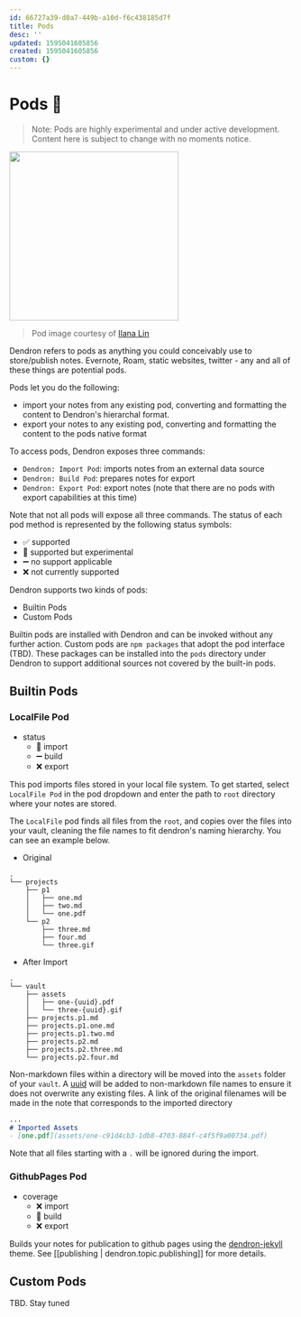 ```yaml
---
id: 66727a39-d0a7-449b-a10d-f6c438185d7f
title: Pods
desc: ''
updated: 1595041605856
created: 1595041605856
custom: {}
---
```


# Pods 🚧

> Note: Pods are highly experimental and under active development. Content here is subject to change with no moments notice. 

<img src="https://foundation-prod-assetspublic53c57cce-8cpvgjldwysl.s3-us-west-2.amazonaws.com/assets/images/pods.png" height="300px"/>

> Pod image courtesy of [Ilana Lin](https://www.instagram.com/ilana_lin/)

Dendron refers to pods as anything you could conceivably use to store/publish notes. Evernote, Roam, static websites, twitter - any and all of these things are potential pods. 

Pods let you do the following:
- import your notes from any existing pod, converting and formatting the content to Dendron's hierarchal format. 
- export your notes to any existing pod, converting and formatting the content to the pods native format

To access pods, Dendron exposes three commands:
- `Dendron: Import Pod`: imports notes from an external data source 
- `Dendron: Build Pod`: prepares notes for export 
- `Dendron: Export Pod`: export notes (note that there are no pods with export capabilities at this time)

Note that not all pods will expose all three commands. The status of each pod method is represented by the following status symbols:
- ✅ supported 
- 🚧 supported but experimental 
- ➖ no support applicable 
- ❌ not currently supported

Dendron supports two kinds of pods:
- Builtin Pods
- Custom Pods

Builtin pods are installed with Dendron and can be invoked without any further action. Custom pods are `npm packages` that adopt the pod interface (TBD). These packages can be installed into the `pods` directory under Dendron to support additional sources not covered by the built-in pods. 

## Builtin Pods

### LocalFile Pod
- status
    - 🚧 import
    - ➖ build
    - ❌ export

This pod imports files stored in your local file system. To get started, select `LocalFile Pod` in the pod dropdown and enter the path to `root` directory where your notes are stored.

The `LocalFile` pod finds all files from the `root`, and copies over the files into your vault, cleaning the file names to fit dendron's naming hierarchy. You can see an example below. 

- Original
```
.
└── projects
    ├── p1
    │   ├── one.md
    │   ├── two.md
    │   └── one.pdf
    └── p2
        ├── three.md
        ├── four.md
        └── three.gif
```

- After Import
```
.
└── vault
    ├── assets
    │   ├── one-{uuid}.pdf
    │   └── three-{uuid}.gif
    ├── projects.p1.md
    ├── projects.p1.one.md
    ├── projects.p1.two.md
    ├── projects.p2.md
    ├── projects.p2.three.md
    └── projects.p2.four.md
```

Non-markdown files within a directory will be moved into the `assets` folder of your `vault`. A [uuid](https://en.wikipedia.org/wiki/Universally_unique_identifier) will be added to non-markdown file names to ensure it does not overwrite any existing files. A link of the original filenames will be made in the note that corresponds to the imported directory


```md
...
# Imported Assets
- [one.pdf](assets/one-c91d4cb3-1db8-4703-884f-c4f5f9a00734.pdf)

```

Note that all files starting with a `.` will be ignored during the import.


### GithubPages Pod
- coverage
    - ❌ import
    - 🚧 build
    - ❌ export 

Builds your notes for publication to github pages using the [dendron-jekyll](https://github.com/dendronhq/dendron-jekyll) theme.  See [[publishing | dendron.topic.publishing]] for more details.


## Custom Pods

TBD. Stay tuned

